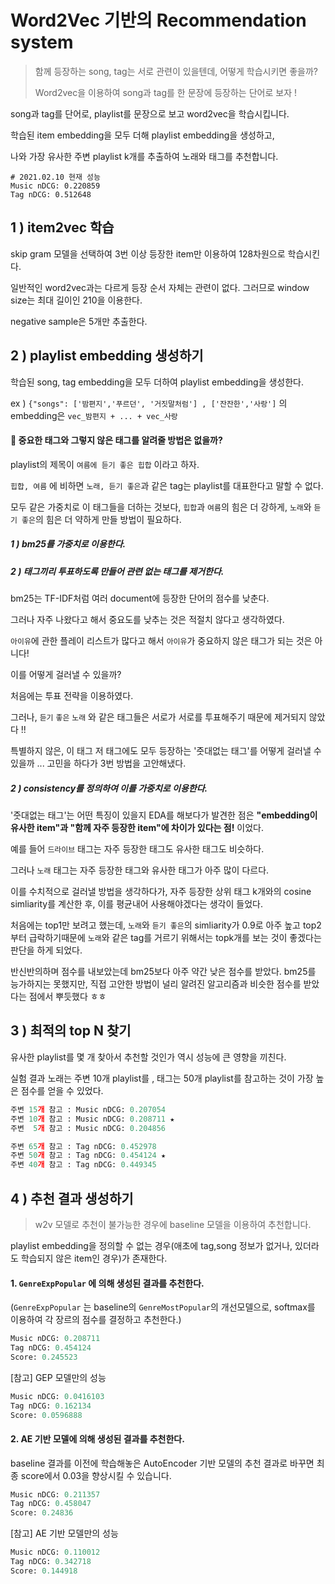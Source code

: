 # Word2Vec 기반의 Recommendation system

> 함께 등장하는 song, tag는 서로 관련이 있을텐데, 어떻게 학습시키면 좋을까?
>
> Word2vec을 이용하여 song과 tag를 한 문장에 등장하는 단어로 보자 !

song과 tag를 단어로, playlist를 문장으로 보고 word2vec을 학습시킵니다.

학습된 item embedding을 모두 더해 playlist embedding을 생성하고,

나와 가장 유사한 주변 playlist k개를 추출하여 노래와 태그를 추천합니다.

```
# 2021.02.10 현재 성능
Music nDCG: 0.220859
Tag nDCG: 0.512648
```



## 1 ) item2vec 학습

skip gram 모델을 선택하여 3번 이상 등장한 item만 이용하여 128차원으로 학습시킨다.

일반적인 word2vec과는 다르게 등장 순서 자체는 관련이 없다. 그러므로 window size는 최대 길이인 210을 이용한다.

negative sample은 5개만 추출한다.



## 2 ) playlist embedding 생성하기

학습된 song, tag embedding을 모두 더하여 playlist embedding을 생성한다.

ex ) `{"songs": ['밤편지','푸르던', '거짓말처럼'] , ['잔잔한','사랑']` 의 embedding은 `vec_밤편지 + ... + vec_사랑`



#### :thinking: 중요한 태그와 그렇지 않은 태그를 알려줄 방법은 없을까?

playlist의 제목이 `여름에 듣기 좋은 힙합` 이라고 하자.

 `힙합, 여름` 에 비하면  `노래, 듣기 좋은`과 같은 tag는 playlist를 대표한다고 말할 수 없다.

모두 같은 가중치로 이 태그들을 더하는 것보다, `힙합`과 `여름`의 힘은 더 강하게, `노래`와 `듣기 좋은`의 힘은 더 약하게 만들 방법이 필요하다.



##### 1 ) bm25를 가중치로 이용한다.



##### 2 ) 태그끼리 투표하도록 만들어 관련 없는 태그를 제거한다.

##### 

bm25는 TF-IDF처럼 여러 document에 등장한 단어의 점수를 낮춘다.

그러나 자주 나왔다고 해서 중요도를 낮추는 것은 적절치 않다고 생각하였다.

`아이유`에 관한 플레이 리스트가 많다고 해서 `아이유`가 중요하지 않은 태그가 되는 것은 아니다!



이를 어떻게 걸러낼 수 있을까?

처음에는 투표 전략을 이용하였다.

그러나, `듣기` `좋은` `노래` 와 같은 태그들은 서로가 서로를 투표해주기 때문에 제거되지 않았다 !!



특별하지 않은, 이 태그 저 태그에도 모두 등장하는 '줏대없는 태그'를 어떻게 걸러낼 수 있을까 ... 고민을 하다가 3번 방법을 고안해냈다.



##### 2 ) consistency를 정의하여 이를 가중치로 이용한다.

'줏대없는 태그'는 어떤 특징이 있을지 EDA를 해보다가 발견한 점은 **"embedding이 유사한 item"과 "함께 자주 등장한 item"에 차이가 있다는 점!** 이었다.

예를 들어 `드라이브` 태그는 자주 등장한 태그도 유사한 태그도 비슷하다.



그러나 `노래` 태그는 자주 등장한 태그와 유사한 태그가 아주 많이 다르다.



이를 수치적으로 걸러낼 방법을 생각하다가, 자주 등장한 상위 태그 k개와의 cosine simliarity를 계산한 후, 이를 평균내어 사용해야겠다는 생각이 들었다.

처음에는 top1만 보려고 했는데, `노래`와 `듣기 좋은`의 simliarity가 0.9로 아주 높고 top2부터 급락하기때문에 `노래`와 같은 tag를 거르기 위해서는 topk개를 보는 것이 좋겠다는 판단을 하게 되었다.



반신반의하며 점수를 내보았는데 bm25보다 아주 약간 낮은 점수를 받았다. bm25를 능가하지는 못했지만, 직접 고안한 방법이 널리 알려진 알고리즘과 비슷한 점수를 받았다는 점에서 뿌듯했다 ㅎㅎ



## 3 ) 최적의 top N 찾기

유사한 playlist를 몇 개 찾아서 추천할 것인가 역시 성능에 큰 영향을 끼친다.

실험 결과 노래는 주변 10개 playlist를 , 태그는 50개 playlist를 참고하는 것이 가장 높은 점수를 얻을 수 있었다.

```python
주변 15개 참고 : Music nDCG: 0.207054
주변 10개 참고 : Music nDCG: 0.208711 ★
주변  5개 참고 : Music nDCG: 0.204856
```

```python
주변 65개 참고 : Tag nDCG: 0.452978
주변 50개 참고 : Tag nDCG: 0.454124 ★
주변 40개 참고 : Tag nDCG: 0.449345
```



## 4 ) 추천 결과 생성하기

> w2v 모델로 추천이 불가능한 경우에 baseline 모델을 이용하여 추천합니다.



playlist embedding을 정의할 수 없는 경우(애초에 tag,song 정보가 없거나, 있더라도 학습되지 않은 item인 경우)가 존재한다.



#### 1.  `GenreExpPopular` 에 의해 생성된 결과를 추천한다.

(`GenreExpPopular` 는 baseline의 `GenreMostPopular`의 개선모델으로, softmax를 이용하여 각 장르의 점수를 결정하고 추천한다.)

```python
Music nDCG: 0.208711
Tag nDCG: 0.454124
Score: 0.245523
```

[참고] GEP 모델만의 성능

```python
Music nDCG: 0.0416103
Tag nDCG: 0.162134
Score: 0.0596888
```



#### 2. AE 기반 모델에 의해 생성된 결과를 추천한다.

baseline 결과를 이전에 학습해놓은 AutoEncoder 기반 모델의 추천 결과로 바꾸면 최종 score에서 0.03을 향상시킬 수 있습니다.

```python
Music nDCG: 0.211357
Tag nDCG: 0.458047
Score: 0.24836
```

[참고] AE 기반 모델만의 성능

```python
Music nDCG: 0.110012
Tag nDCG: 0.342718
Score: 0.144918
```
